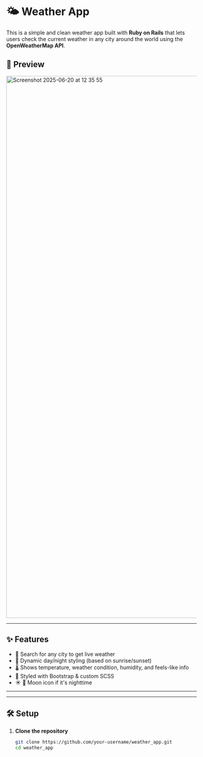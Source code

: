 # 🌤️ Weather App

This is a simple and clean weather app built with **Ruby on Rails** that lets users check the current weather in any city around the world using the **OpenWeatherMap API**.

## 📸 Preview
<img width="1432" alt="Screenshot 2025-06-20 at 12 35 55" src="https://github.com/user-attachments/assets/daa2146e-65a5-4519-b58e-b92bff0a6532" />

---

## ✨ Features

- 🔎 Search for any city to get live weather
- 🎨 Dynamic day/night styling (based on sunrise/sunset)
- 🌡️ Shows temperature, weather condition, humidity, and feels-like info
- 💅 Styled with Bootstrap & custom SCSS
- ☀️ 🌙 Moon icon if it's nighttime

---


---

## 🛠 Setup

1. **Clone the repository**
   ```bash
   git clone https://github.com/your-username/weather_app.git
   cd weather_app
